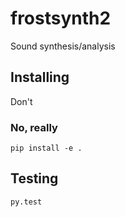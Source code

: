 # frostsynth2
Sound synthesis/analysis

## Installing
Don't

### No, really
`pip install -e .`


## Testing
`py.test`
